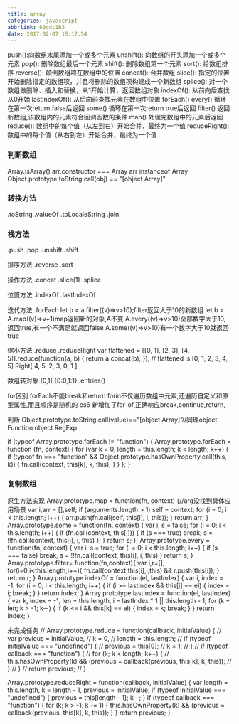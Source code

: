 ```yaml
---
title: array
categories: javascript
abbrlink: 60cdc1b3
date: 2017-02-07 15:17:54
---
```


push():向数组末尾添加一个或多个元素
unshift(): 向数组的开头添加一个或多个元素
pop(): 删除数组最后一个元素
shift(): 删除数组第一个元素
sort(): 给数组排序
reverse(): 颠倒数组项在数组中的位置
concat(): 合并数组
slice(): 指定的位置开始删除指定的数组项，并且将删除的数组项构建成一个新数组
splice(): 对一个数组做删除、插入和替换，从1开始计算，返回数组对象
indexOf(): 从前向后查找 从0开始
lastIndexOf(): 从后向前查找元素在数组中位置
forEach()
every() 循环在第一次return false后返回
some() 循环在第一次return true后返回
filter() 返回新数组,该数组内的元素符合回调函数的条件
map() 处理完数组中的元素后返回
reduce(): 数组中的每个值（从左到右）开始合并，最终为一个值
reduceRight(): 数组中的每个值（从右到左）开始合并，最终为一个值

### 判断数组
Array.isArray()
arr.constructor === Array
arr instanceof Array
Object.prototype.toString.call(obj) == "[object Array]”

### 转换方法
.toString
.valueOf
.toLocaleString
.join

### 栈方法
.push
.pop
.unshift
.shift

排序方法
.reverse
.sort

操作方法
.concat
.slice(1) 
.splice

位置方法
.indexOf
.lastIndexOf

迭代方法
.forEach
let b = a.filter((v)=>v>10);filter返回大于10的新数组
let b = A.map((v)=>v+1)map返回新的对象,A不变
A.every((v)=>v>10)全部数字大于10,返回true,有一个不满足就返回false
A.some((v)=>v>10)有一个数字大于10就返回true

缩小方法
.reduce
.reduceRight
var flattened = [[0, 1], [2, 3], [4, 5]].reduce(function(a, b) {
    return a.concat(b);
});
// flattened is [0, 1, 2, 3, 4, 5]   Right[ 4, 5, 2, 3, 0, 1 ]

数组转对象 [0,1] {0:0,1:1}
.entries()

for区别
forEach不能break和return
forin不仅遍历数组中元素,还遍历自定义和原型属性,而且顺序是随机的
es6 新增加了for-of,正确响应break,continue,return,

判断
Object.prototype.toString.call(value)=="[object Array]”//同理object Function    object RegExp

if (typeof Array.prototype.forEach != "function") {
  Array.prototype.forEach = function (fn, context) {
    for (var k = 0, length = this.length; k < length; k++) {
      if (typeof fn === "function" && Object.prototype.hasOwnProperty.call(this, k)) {
        fn.call(context, this[k], k, this);
      }
    }
  };
}

### 复制数组

原生方法实现
Array.prototype.map = function(fn, context) {//arg没找到具体应用场景
    var i,arr = [],self;
    if (arguments.length > 1) self = context;
        for (i = 0; i < this.length; i++) {
            arr.push(fn.call(self, this[i], i, this));
        }
    return arr;
}
Array.prototype.some = function(fn, context) {
    var i, s = false;
    for (i = 0; i < this.length; i++) {
        if (fn.call(context, this[i])) {
            if (s === true) break;
            s = !!fn.call(context, this[i], i, this)
        };
    }
    return s;
};
Array.prototype.every = function(fn, context) {
    var i, s = true;
    for (i = 0; i < this.length; i++) {
        if (s === false) break;
        s = !!fn.call(context, this[i], i, this)
    }
    return s;
}
Array.prototype.filter= function(fn,context){
    var i,r=[];
    for(i=0;i<this.length;i++){
        fn.call(context,this[i],i,this) && r.push(this[i]);
    }
    return r;
}
Array.prototype.indexOf = function(el, lastIndex) {
    var i, index = -1;
    for (i = 0; i < this.length; i++) {
        if (i >= lastIndex && this[i] == el) {
            index = i;
            break;
        }
    }
    return index;
}
Array.prototype.lastIndex = function(el, lastIndex) {
    var k, index = -1,
        len = this.length,
        i = lastIndex * 1 || this.length - 1;
    for (k = len; k > -1; k--) {
        if (k <= i && this[k] == el) {
            index = k;
            break;
        }
    }
    return index;
}

未完成任务
// Array.prototype.reduce = function(callback, initialValue) {
//     var previous = initialValue,
//         k = 0,
//         length = this.length;
//     if (typeof initialValue === "undefined") {
//         previous = this[0];
//         k = 1;
//     }
//     if (typeof callback === "function") {
//         for (k; k < length; k++) {
//             this.hasOwnProperty(k) && (previous = callback(previous, this[k], k, this));
//         }
//     }
//     return previous;
// }

Array.prototype.reduceRight = function(callback, initialValue) {
    var length = this.length,
        k = length - 1,
        previous = initialValue;
    if (typeof initialValue === "undefined") {
        previous = this[length - 1];
        k--;
    }
    if (typeof callback === "function") {
        for (k; k > -1; k -= 1) {
            this.hasOwnProperty(k) && (previous = callback(previous, this[k], k, this));
        }
    }
    return previous;
}